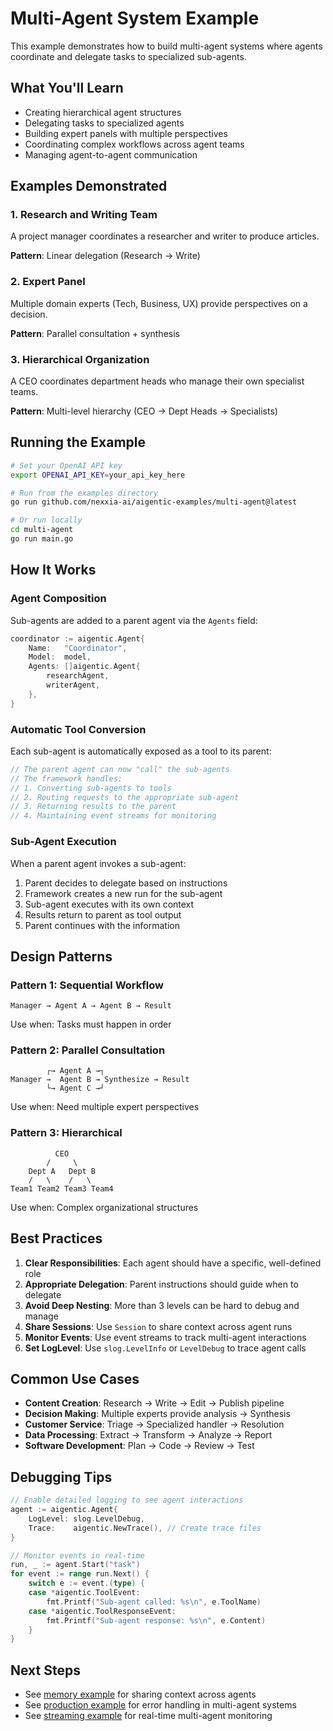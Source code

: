# Multi-Agent System Example

This example demonstrates how to build multi-agent systems where agents coordinate and delegate tasks to specialized sub-agents.

## What You'll Learn

- Creating hierarchical agent structures
- Delegating tasks to specialized agents
- Building expert panels with multiple perspectives
- Coordinating complex workflows across agent teams
- Managing agent-to-agent communication

## Examples Demonstrated

### 1. Research and Writing Team
A project manager coordinates a researcher and writer to produce articles.

**Pattern**: Linear delegation (Research → Write)

### 2. Expert Panel
Multiple domain experts (Tech, Business, UX) provide perspectives on a decision.

**Pattern**: Parallel consultation + synthesis

### 3. Hierarchical Organization
A CEO coordinates department heads who manage their own specialist teams.

**Pattern**: Multi-level hierarchy (CEO → Dept Heads → Specialists)

## Running the Example

```bash
# Set your OpenAI API key
export OPENAI_API_KEY=your_api_key_here

# Run from the examples directory
go run github.com/nexxia-ai/aigentic-examples/multi-agent@latest

# Or run locally
cd multi-agent
go run main.go
```

## How It Works

### Agent Composition

Sub-agents are added to a parent agent via the `Agents` field:

```go
coordinator := aigentic.Agent{
    Name:   "Coordinator",
    Model:  model,
    Agents: []aigentic.Agent{
        researchAgent,
        writerAgent,
    },
}
```

### Automatic Tool Conversion

Each sub-agent is automatically exposed as a tool to its parent:

```go
// The parent agent can now "call" the sub-agents
// The framework handles:
// 1. Converting sub-agents to tools
// 2. Routing requests to the appropriate sub-agent
// 3. Returning results to the parent
// 4. Maintaining event streams for monitoring
```

### Sub-Agent Execution

When a parent agent invokes a sub-agent:
1. Parent decides to delegate based on instructions
2. Framework creates a new run for the sub-agent
3. Sub-agent executes with its own context
4. Results return to parent as tool output
5. Parent continues with the information

## Design Patterns

### Pattern 1: Sequential Workflow
```
Manager → Agent A → Agent B → Result
```

Use when: Tasks must happen in order

### Pattern 2: Parallel Consultation
```
        ┌→ Agent A →┐
Manager →  Agent B → Synthesize → Result
        └→ Agent C →┘
```

Use when: Need multiple expert perspectives

### Pattern 3: Hierarchical
```
          CEO
        /     \
    Dept A   Dept B
    /   \    /   \
Team1 Team2 Team3 Team4
```

Use when: Complex organizational structures

## Best Practices

1. **Clear Responsibilities**: Each agent should have a specific, well-defined role
2. **Appropriate Delegation**: Parent instructions should guide when to delegate
3. **Avoid Deep Nesting**: More than 3 levels can be hard to debug and manage
4. **Share Sessions**: Use `Session` to share context across agent runs
5. **Monitor Events**: Use event streams to track multi-agent interactions
6. **Set LogLevel**: Use `slog.LevelInfo` or `LevelDebug` to trace agent calls

## Common Use Cases

- **Content Creation**: Research → Write → Edit → Publish pipeline
- **Decision Making**: Multiple experts provide analysis → Synthesis
- **Customer Service**: Triage → Specialized handler → Resolution
- **Data Processing**: Extract → Transform → Analyze → Report
- **Software Development**: Plan → Code → Review → Test

## Debugging Tips

```go
// Enable detailed logging to see agent interactions
agent := aigentic.Agent{
    LogLevel: slog.LevelDebug,
    Trace:    aigentic.NewTrace(), // Create trace files
}

// Monitor events in real-time
run, _ := agent.Start("task")
for event := range run.Next() {
    switch e := event.(type) {
    case *aigentic.ToolEvent:
        fmt.Printf("Sub-agent called: %s\n", e.ToolName)
    case *aigentic.ToolResponseEvent:
        fmt.Printf("Sub-agent response: %s\n", e.Content)
    }
}
```

## Next Steps

- See [memory example](../memory) for sharing context across agents
- See [production example](../production) for error handling in multi-agent systems
- See [streaming example](../streaming) for real-time multi-agent monitoring

